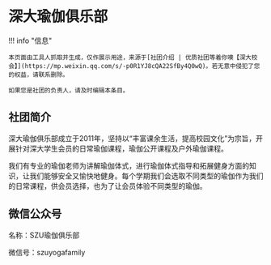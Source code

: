 # 深大瑜伽俱乐部

!!! info "信息"

    本页面由工具人抓取并生成，仅作展示用途，来源于[社团介绍 | 优质社团等着你噢【深大校会】](https://mp.weixin.qq.com/s/-p0R1YJ8cQA22SfBy4Q0wQ)。若无意中侵犯了您的权益，请联系删除。
    
    如果您是社团的负责人，请及时编辑本条目。

## 社团简介
深大瑜伽俱乐部成立于2011年，坚持以“丰富课余生活，提高校园文化”为宗旨，开展针对深大学生会员的日常瑜伽课程，瑜伽公开课程及户外瑜伽课程。

我们有专业的瑜伽老师为讲解瑜伽体式，进行瑜伽体式指导和拓展健身方面的知识，让我们能够安全又愉快地健身。每个学期我们会选取不同类型的瑜伽作为我们的日常课程，供会员选择，也为了让会员体验不同类型的瑜伽。

## 微信公众号
名称：SZU瑜伽俱乐部

微信号：szuyogafamily
